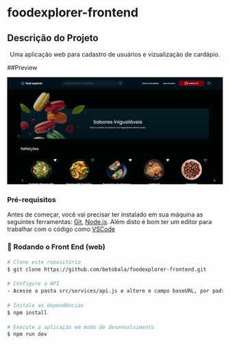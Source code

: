 # foodexplorer-frontend

## Descrição do Projeto
<p align="center">Uma aplicação web para cadastro de usuários e vizualização de cardápio.</p>

##Preview
<p align="center">
  <img alt="Preview" src=".github/preview-images/Home.png">
</p>


### Pré-requisitos

Antes de começar, você vai precisar ter instalado em sua máquina as seguintes ferramentas:
[Git](https://git-scm.com), [Node.js](https://nodejs.org/en/). 
Além disto é bom ter um editor para trabalhar com o código como [VSCode](https://code.visualstudio.com/)

### 🎲 Rodando o Front End (web)

```bash
# Clone este repositório
$ git clone https://github.com/betobala/foodexplorer-frontend.git

# Configure a API
- Acesse a pasta src/services/api.js e altere o campo baseURL, por padrão ele terá o valor "http://localhost:3333"

# Instale as dependências
$ npm install

# Execute a aplicação em modo de desenvolvimento
$ npm run dev

```
